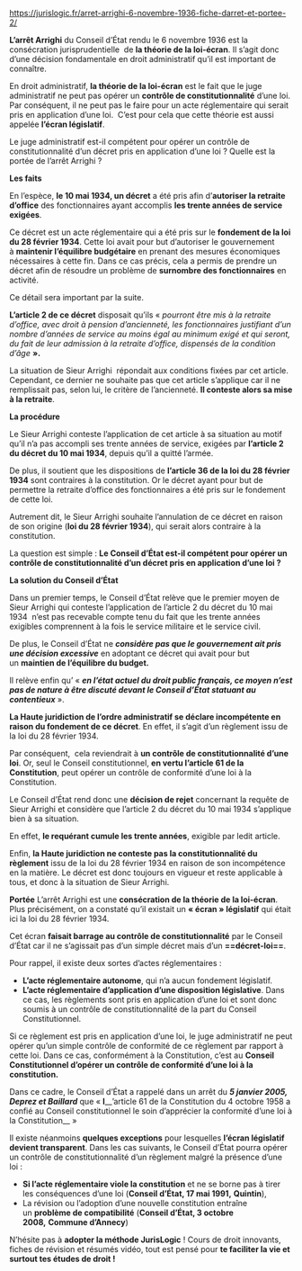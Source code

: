 https://jurislogic.fr/arret-arrighi-6-novembre-1936-fiche-darret-et-portee-2/



**L’arrêt Arrighi** du Conseil d’État rendu le 6 novembre 1936 est la consécration jurisprudentielle  de **la théorie de la loi-écran**. Il s’agit donc d’une décision fondamentale en droit administratif qu’il est important de connaître.

En droit administratif, **la théorie de la loi-écran** est le fait que le juge administratif ne peut pas opérer un **contrôle de constitutionnalité** d’une loi. Par conséquent, il ne peut pas le faire pour un acte réglementaire qui serait pris en application d’une loi.  C’est pour cela que cette théorie est aussi appelée **l’écran législatif**.

Le juge administratif est-il compétent pour opérer un contrôle de constitutionnalité d’un décret pris en application d’une loi ? Quelle est la portée de l’arrêt Arrighi ?

 **Les faits**

En l’espèce, **le 10 mai 1934, un décret** a été pris afin d’**autoriser la retraite d’office** des fonctionnaires ayant accomplis **les trente années de service exigées**.

Ce décret est un acte réglementaire qui a été pris sur le **fondement de la loi du 28 février 1934**. Cette loi avait pour but d’autoriser le gouvernement à **maintenir l’équilibre budgétaire** en prenant des mesures économiques nécessaires à cette fin. Dans ce cas précis, cela a permis de prendre un décret afin de résoudre un problème de **surnombre des fonctionnaires** en activité.

Ce détail sera important par la suite.

**L’article 2 de ce décret** disposait qu’ils « *pourront être mis à la retraite d’office, avec droit à pension d’ancienneté, les fonctionnaires justifiant d’un nombre d’années de service au moins égal au minimum exigé et qui seront, du fait de leur admission à la retraite d’office, dispensés de la condition d’âge* __».__

La situation de Sieur Arrighi  répondait aux conditions fixées par cet article. Cependant, ce dernier ne souhaite pas que cet article s’applique car il ne remplissait pas, selon lui, le critère de l’ancienneté. **Il conteste alors sa mise à la retraite**.

 **La procédure**

Le Sieur Arrighi conteste l’application de cet article à sa situation au motif qu’il n’a pas accompli ses trente années de service, exigées par **l’article 2 du décret du 10 mai 1934**, depuis qu’il a quitté l’armée.

De plus, il soutient que les dispositions de **l’article 36 de la loi du 28 février 1934** sont contraires à la constitution. Or le décret ayant pour but de permettre la retraite d’office des fonctionnaires a été pris sur le fondement de cette loi.

Autrement dit, le Sieur Arrighi souhaite l’annulation de ce décret en raison de son origine (**loi du 28 février 1934**), qui serait alors contraire à la constitution.

La question est simple : **Le Conseil d’État est-il compétent pour opérer un contrôle de constitutionnalité d’un décret pris en application d’une loi ?**

 **La solution du Conseil d’État**

Dans un premier temps, le Conseil d’État relève que le premier moyen de Sieur Arrighi qui conteste l’application de l’article 2 du décret du 10 mai 1934  n’est pas recevable compte tenu du fait que les trente années exigibles comprennent à la fois le service militaire et le service civil.

De plus, le Conseil d’État ne ***considère pas que le gouvernement ait pris une décision excessive*** en adoptant ce décret qui avait pour but un **maintien de l’équilibre du budget.**

Il relève enfin qu’ « *__en l’état actuel du droit public français, ce moyen n’est pas de nature à être discuté devant le Conseil d’État statuant au contentieux__* ».

**La Haute juridiction de l’ordre administratif se déclare incompétente en raison du fondement de ce décret**. En effet, il s’agit d’un règlement issu de la loi du 28 février 1934.

Par conséquent,  cela reviendrait à **un contrôle de constitutionnalité d’une loi**. Or, seul le Conseil constitutionnel, **en vertu l’article 61 de la Constitution**, peut opérer un contrôle de conformité d’une loi à la Constitution.

Le Conseil d’État rend donc une **décision de rejet** concernant la requête de Sieur Arrighi et considère que l’article 2 du décret du 10 mai 1934 s’applique bien à sa situation.

En effet, **le requérant cumule les trente années**, exigible par ledit article.

Enfin, **la Haute juridiction ne conteste pas la constitutionnalité du règlement** issu de la loi du 28 février 1934 en raison de son incompétence en la matière. Le décret est donc toujours en vigueur et reste applicable à tous, et donc à la situation de Sieur Arrighi.

**Portée**
L’arrêt Arrighi est une **consécration de la théorie de la loi-écran**. Plus précisément, on a constaté qu’il existait un **« écran » législatif** qui était ici la loi du 28 février 1934. 

Cet écran **faisait barrage au contrôle de constitutionnalité** par le Conseil d’État car il ne s’agissait pas d’un simple décret mais d’un **==décret-loi==**.

Pour rappel, il existe deux sortes d’actes réglementaires :

- **L’acte réglementaire autonome**, qui n’a aucun fondement législatif.
- **L’acte réglementaire d’application d’une disposition législative**. Dans ce cas, les règlements sont pris en application d’une loi et sont donc soumis à un contrôle de constitutionnalité de la part du Conseil Constitutionnel.

Si ce règlement est pris en application d’une loi, le juge administratif ne peut opérer qu’un simple contrôle de conformité de ce règlement par rapport à cette loi. Dans ce cas, conformément à la Constitution, c’est au **Conseil Constitutionnel d’opérer un contrôle de conformité d’une loi à la constitution.**

Dans ce cadre, le Conseil d’État a rappelé dans un arrêt du _**5 janvier 2005, Deprez et Baillard**_ que « __l____’article 61 de la Constitution du 4 octobre 1958 a confié au Conseil constitutionnel le soin d’apprécier la conformité d’une loi à la Constitution__ »

Il existe néanmoins **quelques exceptions** pour lesquelles **l’écran législatif devient transparent**. Dans les cas suivants, le Conseil d’État pourra opérer un contrôle de constitutionnalité d’un règlement malgré la présence d’une loi :

- **Si l’acte réglementaire viole la constitution** et ne se borne pas à tirer les conséquences d’une loi (**Conseil d’État, 17 mai 1991,** **Quintin**),
- La révision ou l’adoption d’une nouvelle constitution entraîne un **problème de compatibilité** (**Conseil d’État, 3 octobre 2008,** **Commune d’Annecy**)

N’hésite pas à **adopter la méthode JurisLogic** ! Cours de droit innovants, fiches de révision et résumés vidéo, tout est pensé pour **te faciliter la vie et surtout tes études de droit !**
